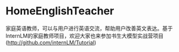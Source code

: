 # HomeEnglishTeacher
家庭英语教师，可以与用户进行英语交流，帮助用户改善英文表达。基于InternLM的家庭教师项目，欢迎大家也来参加书生大模型实战营项目(http://github.com/internLM/Tutorial)
